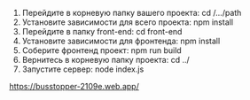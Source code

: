 1. Перейдите в корневую папку вашего проекта:
   cd /.../path
2. Установите зависимости для всего проекта:
   npm install
3. Перейдите в папку front-end:
   cd front-end
4. Установите зависимости для фронтенда:
   npm install
5. Соберите фронтенд проект:
   npm run build
6. Вернитесь в корневую папку проекта:
   cd ../
7. Запустите сервер:
   node index.js

https://busstopper-2109e.web.app/
